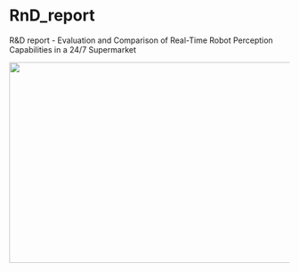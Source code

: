 # RnD_report
R&amp;D report - Evaluation and Comparison of Real-Time Robot Perception Capabilities in a 24/7 Supermarket

<img src="rnd_image.png" width="540" height="360">
